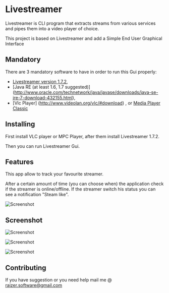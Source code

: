 Livestreamer
============

Livestreamer is CLI program that extracts streams from various services and pipes them into
a video player of choice. 

This project is based on Livestreamer and add a Simple End User Graphical Interface


Mandatory
--------
There are 3 mandatory software to have in order to run this Gui properly:


* [Livestreamer version 1.7.2](https://github.com/chrippa/livestreamer/blob/develop/win32/livestreamer-win32-installer.nsi),
* [Java RE (at least 1.6, 1.7 suggested)] (http://www.oracle.com/technetwork/java/javase/downloads/java-se-jre-7-download-432155.html),
* [Vlc Player] (http://www.videolan.org/vlc/#download) , or [Media Player Classic](http://mpc-hc.org/downloads/)


Installing
----------

First install VLC player or MPC Player, after them install Livestreamer 1.7.2.

Then you can run Livestreamer Gui.



Features
-----
This app allow to track your favourite streamer. 

After a certain amount of time (you can choose when) the application check if the streamer is online/offline.
If the streamer switch his status you can see a notification "Steam like".

![Screenshot](http://i.imgur.com/ciQhg2A.jpg)



Screenshot
-----

![Screenshot](http://i.imgur.com/iDfqkIw.jpg)

![Screenshot](http://i.imgur.com/gK3Oqil.jpg)

![Screenshot](http://i.imgur.com/zg5HX8n.jpg)



Contributing
------------
If you have suggestion or you need help mail me @ raizer.software@gmail.com

